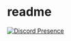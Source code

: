 # readme

[![Discord Presence](https://lanyard.cnrad.dev/api/263300024585158667)](https://discord.com/users/263300024585158667)
